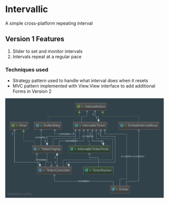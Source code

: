 # Intervallic
A simple cross-platform repeating interval

## Version 1 Features
1. Slider to set and monitor intervals
2. Intervals repeat at a regular pace


### Techniques used
* Strategy pattern used to handle what interval does when it resets
* MVC pattern implemented with View.View interface to add additional Forms in Version 2


![UML diagram](diagrams/v1/v1diagram.png)
